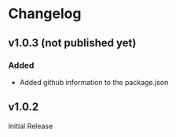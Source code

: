 # Changelog

## v1.0.3  (not published yet)

### Added
- Added github information to the package.json

## v1.0.2

Initial Release



